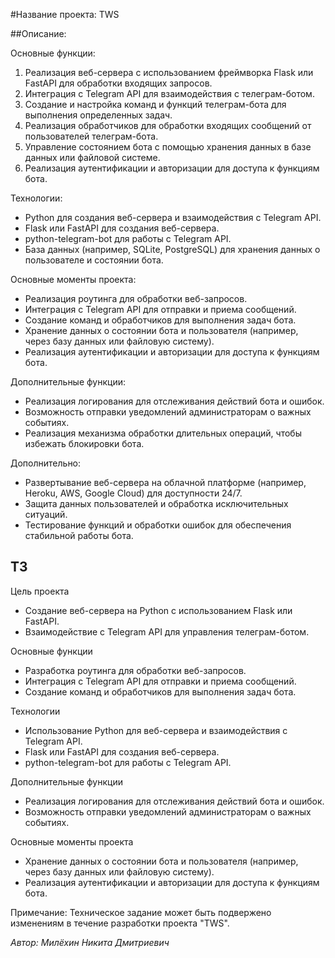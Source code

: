 #Название проекта: TWS

##Описание:

Основные функции:
1. Реализация веб-сервера с использованием фреймворка Flask или FastAPI для обработки входящих запросов.
2. Интеграция с Telegram API для взаимодействия с телеграм-ботом.
3. Создание и настройка команд и функций телеграм-бота для выполнения определенных задач.
4. Реализация обработчиков для обработки входящих сообщений от пользователей телеграм-бота.
5. Управление состоянием бота с помощью хранения данных в базе данных или файловой системе.
6. Реализация аутентификации и авторизации для доступа к функциям бота.

Технологии:
- Python для создания веб-сервера и взаимодействия с Telegram API.
- Flask или FastAPI для создания веб-сервера.
- python-telegram-bot для работы с Telegram API.
- База данных (например, SQLite, PostgreSQL) для хранения данных о пользователе и состоянии бота.

Основные моменты проекта:
- Реализация роутинга для обработки веб-запросов.
- Интеграция с Telegram API для отправки и приема сообщений.
- Создание команд и обработчиков для выполнения задач бота.
- Хранение данных о состоянии бота и пользователя (например, через базу данных или файловую систему).
- Реализация аутентификации и авторизации для доступа к функциям бота.

Дополнительные функции:
- Реализация логирования для отслеживания действий бота и ошибок.
- Возможность отправки уведомлений администраторам о важных событиях.
- Реализация механизма обработки длительных операций, чтобы избежать блокировки бота.

Дополнительно:
- Развертывание веб-сервера на облачной платформе (например, Heroku, AWS, Google Cloud) для доступности 24/7.
- Защита данных пользователей и обработка исключительных ситуаций.
- Тестирование функций и обработки ошибок для обеспечения стабильной работы бота.


## ТЗ

Цель проекта
   - Создание веб-сервера на Python с использованием Flask или FastAPI.
   - Взаимодействие с Telegram API для управления телеграм-ботом.

Основные функции
   - Разработка роутинга для обработки веб-запросов.
   - Интеграция с Telegram API для отправки и приема сообщений.
   - Создание команд и обработчиков для выполнения задач бота.

Технологии
   - Использование Python для веб-сервера и взаимодействия с Telegram API.
   - Flask или FastAPI для создания веб-сервера.
   - python-telegram-bot для работы с Telegram API.

Дополнительные функции
   - Реализация логирования для отслеживания действий бота и ошибок.
   - Возможность отправки уведомлений администраторам о важных событиях.

Основные моменты проекта
   - Хранение данных о состоянии бота и пользователя (например, через базу данных или файловую систему).
   - Реализация аутентификации и авторизации для доступа к функциям бота.

Примечание: Техническое задание может быть подвержено изменениям в течение разработки проекта "TWS".

_Автор: Милёхин Никита Дмитриевич_